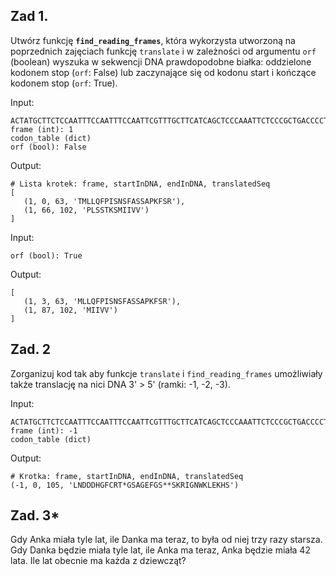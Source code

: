 ## Zad 1.
Utwórz funkcję **`find_reading_frames`**, która wykorzysta utworzoną na poprzednich zajęciach funkcję `translate` i w zależności od argumentu `orf` (boolean) wyszuka w sekwencji DNA prawdopodobne białka: oddzielone kodonem stop (`orf`: False) lub zaczynające się od kodonu start i kończące kodonem stop (`orf`: True).

Input:
```
ACTATGCTTCTCCAATTTCCAATTTCCAATTCGTTTGCTTCATCAGCTCCCAAATTCTCCCGCTGACCCCTAAGTTCTACAAAATCCATGATCATCGTCGTTTAG
frame (int): 1
codon_table (dict)
orf (bool): False 
```

Output:
````
# Lista krotek: frame, startInDNA, endInDNA, translatedSeq
[
   (1, 0, 63, 'TMLLQFPISNSFASSAPKFSR'), 
   (1, 66, 102, 'PLSSTKSMIIVV')
]
````

Input:
```
orf (bool): True
```

Output:
```
[
   (1, 3, 63, 'MLLQFPISNSFASSAPKFSR'), 
   (1, 87, 102, 'MIIVV')
]
```


## Zad. 2
Zorganizuj kod tak aby funkcje `translate` i `find_reading_frames` umożliwiały także translację na nici DNA 3' > 5' (ramki: -1, -2, -3).

Input:
```
ACTATGCTTCTCCAATTTCCAATTTCCAATTCGTTTGCTTCATCAGCTCCCAAATTCTCCCGCTGACCCCTAAGTTCTACAAAATCCATGATCATCGTCGTTTAG
frame (int): -1
codon_table (dict)
```

Output:
````
# Krotka: frame, startInDNA, endInDNA, translatedSeq
(-1, 0, 105, 'LNDDDHGFCRT*GSAGEFGS**SKRIGNWKLEKHS')
````

## Zad. 3*
Gdy Anka miała tyle lat, ile Danka ma teraz, to była od niej trzy razy starsza. Gdy Danka będzie miała tyle lat, ile Anka ma teraz, Anka będzie miała 42 lata. Ile lat obecnie ma każda z dziewcząt?
